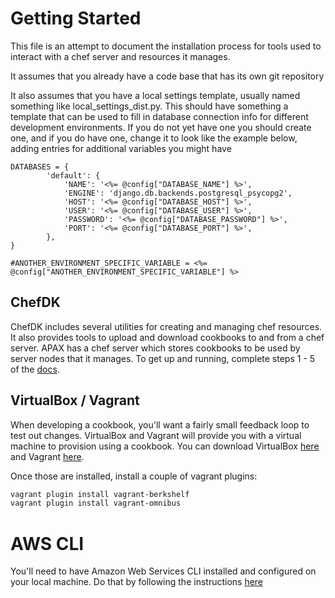 # Getting Started
This file is an attempt to document the installation process for tools used to interact with a chef server and resources it manages.

It assumes that you already have a code base that has its own git repository

It also assumes that you have a local settings template, usually named something like local_settings_dist.py.  This should have something a template that can be used to fill in database connection info for different development environments.  If you do not yet have one you should create one, and if you do have one, change it to look like the example below, adding entries for additional variables you might have

```
DATABASES = {
        'default': {
            'NAME': '<%= @config["DATABASE_NAME"] %>',
            'ENGINE': 'django.db.backends.postgresql_psycopg2',
            'HOST': '<%= @config["DATABASE_HOST"] %>',
            'USER': '<%= @config["DATABASE_USER"] %>',
            'PASSWORD': '<%= @config["DATABASE_PASSWORD"] %>',
            'PORT': '<%= @config["DATABASE_PORT"] %>',
        },
}

#ANOTHER_ENVIRONMENT_SPECIFIC_VARIABLE = <%= @config["ANOTHER_ENVIRONMENT_SPECIFIC_VARIABLE"] %>

```

## ChefDK
ChefDK includes several utilities for creating and managing chef resources.  It also provides tools to upload and download cookbooks to and from a chef server.  APAX has a chef server which stores cookbooks to be used by server nodes that it manages.  To get up and running, complete steps 1 - 5 of the [docs](https://docs.chef.io/install_dk.html).

## VirtualBox / Vagrant
When developing a cookbook, you'll want a fairly small feedback loop to test out changes.  VirtualBox and Vagrant will provide you with a virtual machine to provision using a cookbook.  You can download VirtualBox [here](https://www.virtualbox.org/wiki/Downloads) and Vagrant [here](https://www.vagrantup.com/downloads.html).

Once those are installed, install a couple of vagrant plugins:

```bash
vagrant plugin install vagrant-berkshelf
vagrant plugin install vagrant-omnibus
```

# AWS CLI

You'll need to have Amazon Web Services CLI installed and configured on your local machine.  Do that by following the instructions [here](http://docs.aws.amazon.com/cli/latest/userguide/cli-chap-getting-set-up.html)
